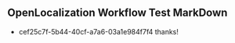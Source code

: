 ## OpenLocalization Workflow Test MarkDown
* cef25c7f-5b44-40cf-a7a6-03a1e984f7f4 
thanks!<!--HONumber=Mar16_HO2-->
